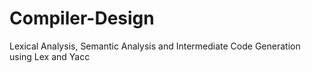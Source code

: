 # Compiler-Design
Lexical Analysis, Semantic Analysis and Intermediate Code Generation using Lex and Yacc
